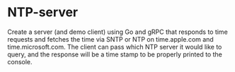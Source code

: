 # NTP-server 



Create a server (and demo client) using Go and gRPC that responds to time requests and fetches the time via SNTP or NTP on time.apple.com and time.microsoft.com.
The client can pass which NTP server it would like to query, and the response will be a time stamp to be properly printed to the console.